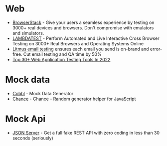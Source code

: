 
# Web

- [BrowserStack](https://www.browserstack.com/) - Give your users a seamless experience by testing on 3000+ real devices and browsers. Don't compromise with emulators and simulators.
- [LAMBDATEST](https://www.lambdatest.com/) - Perform Automated and Live Interactive Cross Browser Testing on 3000+ Real Browsers and Operating Systems Online
- [Litmus email testing](https://www.litmus.com/email-testing/) ensures each email you send is on-brand and error-free. Cut email testing and QA time by 50%
- [Top 30+ Web Application Testing Tools In 2022](https://www.softwaretestinghelp.com/most-popular-web-application-testing-tools/)

# Mock data

- [Cobbl](https://cobbl.io/) - Mock Data Generator
- [Chance](https://github.com/chancejs/chancejs) - Chance - Random generator helper for JavaScript

# Mock Api

- [JSON Server](https://github.com/typicode/json-server) - Get a full fake REST API with zero coding in less than 30 seconds (seriously)
